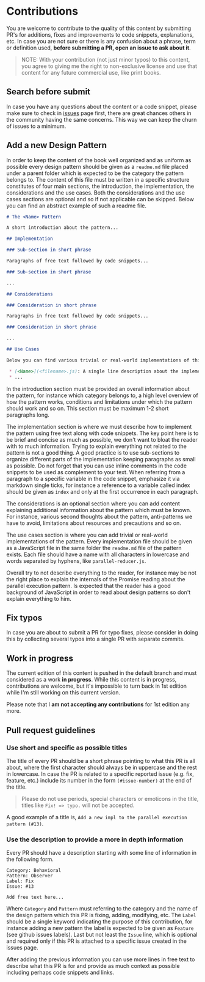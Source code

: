 # Contributions

You are welcome to contribute to the quality of this content by submitting PR's for additions, fixes and improvements to code snippets, explanations, etc. In case you are not sure or there is any confusion about a phrase, term or definition used, **before submitting a PR, open an issue to ask about it**.

> NOTE: With your contribution (not just minor typos) to this content, you agree to giving me the right to non-exclusive license and use that content for any future commercial use, like print books.

## Search before submit

In case you have any questions about the content or a code snippet, please make sure to check in [issues](https://github.com/tzeikob/javascript-patterns/issues) page first, there are great chances others in the community having the same concerns. This way we can keep the churn of issues to a minimum.

## Add a new Design Pattern

In order to keep the content of the book well organized and as uniform as possible every design pattern should be given as a `readme.md` file placed under a parent folder which is expected to be the category the pattern belongs to. The content of this file must be written in a specific structure constitutes of four main sections, the introduction, the implementation, the considerations and the use cases. Both the considerations and the use cases sections are optional and so if not applicable can be skipped. Below you can find an abstract example of such a readme file.

```markdown
# The <Name> Pattern

A short introduction about the pattern...

## Implementation

### Sub-section in short phrase

Paragraphs of free text followed by code snippets...

### Sub-section in short phrase

...

## Considerations

### Consideration in short phrase

Paragraphs in free text followed by code snippets...

### Consideration in short phrase

...

## Use Cases

Below you can find various trivial or real-world implementations of this pattern:

 * [<Name>](<filename>.js): A single line description about the implementation
 * ...
```

In the introduction section must be provided an overall information about the pattern, for instance which category belongs to, a high level overview of how the pattern works, conditions and limitations under which the pattern should work and so on. This section must be maximum 1-2 short paragraphs long.

The implementation section is where we must describe how to implement the pattern using free text along with code snippets. The key point here is to be brief and concise as much as possible, we don't want to bloat the reader with to much information. Trying to explain everything not related to the pattern is not a good thing. A good practice is to use sub-sections to organize different parts of the implementation keeping paragraphs as small as possible. Do not forget that you can use inline comments in the code snippets to be used as complement to your text. When referring from a paragraph to a specific variable in the code snippet, emphasize it via markdown single ticks, for instance a reference to a variable called index should be given as `index` and only at the first occurrence in each paragraph.

The considerations is an optional section where you can add content explaining additional information about the pattern which must be known. For instance, various second thoughts about the pattern, anti-patterns we have to avoid, limitations about resources and precautions and so on.

The use cases section is where you can add trivial or real-world implementations of the pattern. Every implementation file should be given as a JavaScript file in the same folder the `readme.md` file of the pattern exists. Each file should have a name with all characters in lowercase and words separated by hyphens, like `parallel-reducer.js`.

Overall try to not describe everything to the reader, for instance may be not the right place to explain the internals of the Promise reading about the parallel execution pattern. Is expected that the reader has a good background of JavaScript in order to read about design patterns so don't explain everything to him.

## Fix typos

In case you are about to submit a PR for typo fixes, please consider in doing this by collecting several typos into a single PR with separate commits.

## Work in progress

The current edition of this content is pushed in the default branch and must considered as a work **in progress**. While this content is in progress, contributions are welcome, but it's impossible to turn back in 1st edition while I'm still working on this current version.

Please note that I **am not accepting any contributions** for 1st edition any more.

## Pull request guidelines

### Use short and specific as possible titles

The title of every PR should be a short phrase pointing to what this PR is all about, where the first character should always be in uppercase and the rest in lowercase. In case the PR is related to a specific reported issue (e.g. fix, feature, etc.) include its number in the form `(#issue-number)` at the end of the title.

> Please do not use periods, special characters or emoticons in the title, titles like `Fix! => typo.` will not be accepted.

A good example of a title is, `Add a new impl to the parallel execution pattern (#13)`.

### Use the description to provide a more in depth information

Every PR should have a description starting with some line of information in the following form.

```
Category: Behavioral
Pattern: Observer
Label: Fix
Issue: #13

Add free text here...
```

Where `Category` and `Pattern` must referring to the category and the name of the design pattern which this PR is fixing, adding, modifying, etc. The `Label` should be a single keyword indicating the purpose of this contribution, for instance adding a new pattern the label is expected to be given as `Feature` (see github issues labels). Last but not least the `Issue` line, which is optional and required only if this PR is attached to a specific issue created in the issues page.

After adding the previous information you can use more lines in free text to describe what this PR is for and provide as much context as possible including perhaps code snippets and links.